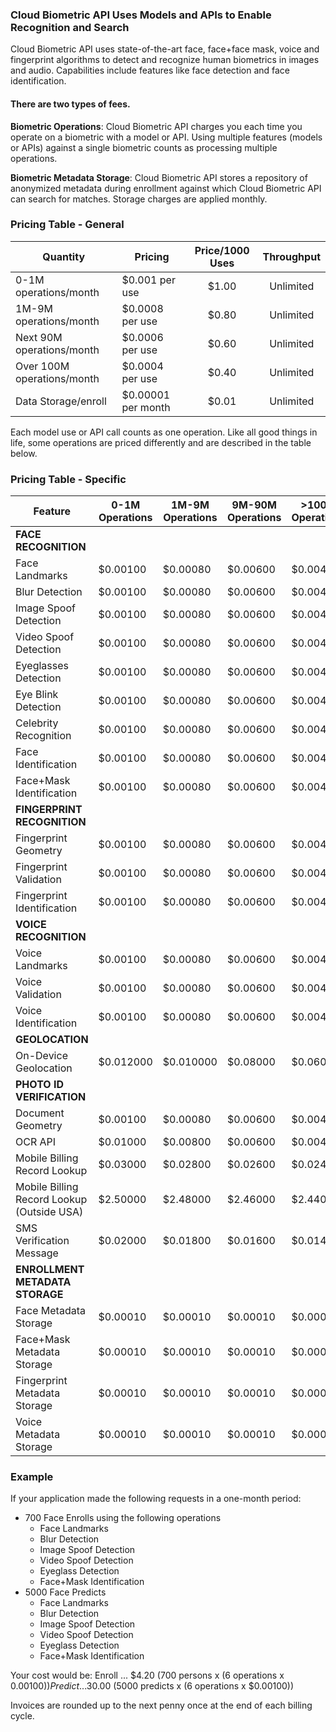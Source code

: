 ### Cloud Biometric API Uses Models and APIs to Enable Recognition and Search
Cloud Biometric API uses state-of-the-art face, face+face mask, voice and fingerprint algorithms to detect and recognize human biometrics in images and audio. Capabilities include features like face detection and face identification. 

#### There are two types of fees.
**Biometric Operations**: Cloud Biometric API charges you each time you operate on a biometric with a model or API. Using multiple features (models or APIs) against a single biometric counts as processing multiple operations. 

**Biometric Metadata Storage**: Cloud Biometric API stores a repository of anonymized metadata during enrollment against which Cloud Biometric API can search for matches. Storage charges are applied monthly.

### Pricing Table - General

| Quantity | Pricing | Price/1000 Uses | Throughput |
| ----------- | ------- | :-----------: | :-----------: | 
| 0-1M operations/month | $0.001 per use | $1.00 | Unlimited |
| 1M-9M operations/month | $0.0008 per use | $0.80 | Unlimited |
| Next 90M operations/month | $0.0006 per use | $0.60 | Unlimited | 
| Over 100M operations/month | $0.0004 per use | $0.40 | Unlimited |
| Data Storage/enroll | $0.00001 per month | $0.01 | Unlimited | 

Each model use or API call counts as one operation. Like all good things in life, some operations are priced differently and are described in the table below. 

### Pricing Table - Specific

| Feature | 0-1M <br>Operations | 1M-9M <br>Operations | 9M-90M <br>Operations | >100M <br>Operations |
| ----------- | ----------- | ----------- | ------- | ------- |
| **FACE RECOGNITION** | | | | 
| Face Landmarks | $0.00100 | $0.00080 | $0.00600 | $0.00400 |
| Blur Detection | $0.00100 | $0.00080 | $0.00600 | $0.00400 |
| Image Spoof Detection | $0.00100 | $0.00080 | $0.00600 | $0.00400 |
| Video Spoof Detection | $0.00100 | $0.00080 | $0.00600 | $0.00400 |
| Eyeglasses Detection | $0.00100 | $0.00080 | $0.00600 | $0.00400 |
| Eye Blink Detection | $0.00100 | $0.00080 | $0.00600 | $0.00400 |
| Celebrity Recognition | $0.00100 | $0.00080 | $0.00600 | $0.00400 |
| Face Identification | $0.00100 | $0.00080 | $0.00600 | $0.00400 |
| Face+Mask Identification | $0.00100 | $0.00080 | $0.00600 | $0.00400 |
| **FINGERPRINT RECOGNITION** | | | | 
| Fingerprint Geometry | $0.00100 | $0.00080 | $0.00600 | $0.00400 |
| Fingerprint Validation | $0.00100 | $0.00080 | $0.00600 | $0.00400 |
| Fingerprint Identification | $0.00100 | $0.00080 | $0.00600 | $0.00400 |
| **VOICE RECOGNITION** | | | | 
| Voice Landmarks | $0.00100 | $0.00080 | $0.00600 | $0.00400 |
| Voice Validation | $0.00100 | $0.00080 | $0.00600 | $0.00400 |
| Voice Identification | $0.00100 | $0.00080 | $0.00600 | $0.00400 |
| **GEOLOCATION** | | | | 
| On-Device Geolocation | $0.012000 | $0.010000 | $0.08000 | $0.06000 |
| **PHOTO ID VERIFICATION** | | | | 
| Document Geometry | $0.00100 | $0.00080 | $0.00600 | $0.00400 |
| OCR API | $0.01000 | $0.00800 | $0.00600 | $0.00400 |
| Mobile Billing Record Lookup | $0.03000 | $0.02800 | $0.02600 | $0.02400 |
| Mobile Billing Record Lookup (Outside USA) | $2.50000 | $2.48000 | $2.46000 | $2.44000 | 
| SMS Verification Message | $0.02000 | $0.01800 | $0.01600 | $0.01400 | 
| **ENROLLMENT METADATA STORAGE** | | | |
| Face Metadata Storage | $0.00010 | $0.00010 | $0.00010 | $0.00010 | 
| Face+Mask Metadata Storage | $0.00010 | $0.00010 | $0.00010 | $0.00010 | 
| Fingerprint Metadata Storage | $0.00010 | $0.00010 | $0.00010 | $0.00010 | 
| Voice Metadata Storage | $0.00010 | $0.00010 | $0.00010 | $0.00010 | 

### Example
If your application made the following requests in a one-month period:
* 700 Face Enrolls using the following operations
  * Face Landmarks
  * Blur Detection
  * Image Spoof Detection
  * Video Spoof Detection 
  * Eyeglass Detection 
  * Face+Mask Identification 
* 5000 Face Predicts
  * Face Landmarks
  * Blur Detection
  * Image Spoof Detection
  * Video Spoof Detection 
  * Eyeglass Detection 
  * Face+Mask Identification 

Your cost would be:
Enroll ... $4.20  (700 persons x (6 operations x $0.00100)) 
Predict ...$30.00 (5000 predicts x (6 operations x $0.00100))

Invoices are rounded up to the next penny once at the end of each billing cycle.